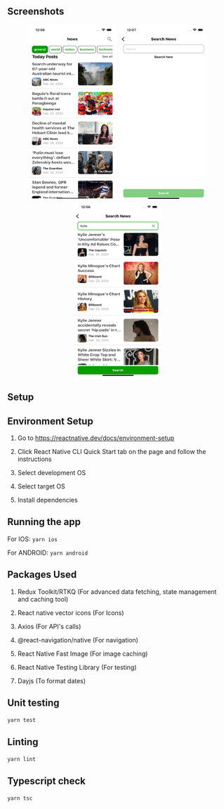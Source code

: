 ## Screenshots

<p align="center" >
  <kbd>
    <img
    width="200"
    height="400"
      src="src/app/home.png?raw=true"
      title="Main Page"
      float="left"
    >
  </kbd>
  <kbd>
    <img
       width="200"
    height="400"
      src="src/app/emptySearch.png?raw=true"
      title="Empty Search"
      float="left"
    >
  </kbd>
   <kbd>
    <img
       width="200"
    height="400"
      src="src/app/filledSearch.png?raw=true"
      title="FilledSearch"
      float="left"
    >
  </kbd>
</p>

## Setup

## Environment Setup

1. Go to https://reactnative.dev/docs/environment-setup

2. Click React Native CLI Quick Start tab on the page and follow the instructions

3. Select development OS

4. Select target OS

5. Install dependencies

## Running the app

For IOS: `yarn ios`

For ANDROID: `yarn android`

## Packages Used

1. Redux Toolkit/RTKQ (For advanced data fetching, state management and caching tool)

2. React native vector icons (For Icons)

3. Axios (For API's calls)

4. @react-navigation/native (For navigation)

5. React Native Fast Image (For image caching)

6. React Native Testing Library (For testing)

7. Dayjs (To format dates)

## Unit testing

`yarn test`

## Linting

`yarn lint`

## Typescript check

`yarn tsc`
